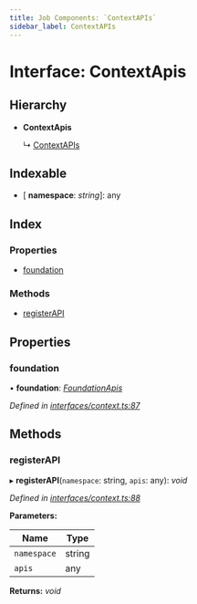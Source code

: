 ```yaml
---
title: Job Components: `ContextAPIs`
sidebar_label: ContextAPIs
---
```


# Interface: ContextApis

## Hierarchy

* **ContextApis**

  ↳ [ContextAPIs](contextapis.md)

## Indexable

* \[ **namespace**: *string*\]: any

## Index

### Properties

* [foundation](contextapis.md#foundation)

### Methods

* [registerAPI](contextapis.md#registerapi)

## Properties

###  foundation

• **foundation**: *[FoundationApis](foundationapis.md)*

*Defined in [interfaces/context.ts:87](https://github.com/terascope/teraslice/blob/d8feecc03/packages/job-components/src/interfaces/context.ts#L87)*

## Methods

###  registerAPI

▸ **registerAPI**(`namespace`: string, `apis`: any): *void*

*Defined in [interfaces/context.ts:88](https://github.com/terascope/teraslice/blob/d8feecc03/packages/job-components/src/interfaces/context.ts#L88)*

**Parameters:**

Name | Type |
------ | ------ |
`namespace` | string |
`apis` | any |

**Returns:** *void*

